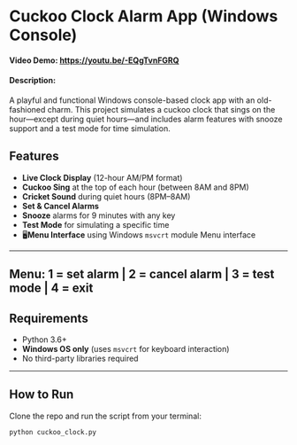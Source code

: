 # Cuckoo Clock Alarm App (Windows Console)

#### Video Demo:  <https://youtu.be/-EQgTvnFGRQ>

#### Description: 

A playful and functional Windows console-based clock app with an old-fashioned charm. This project simulates a cuckoo clock that sings on the hour—except during quiet hours—and includes alarm features with snooze support and a test mode for time simulation.

## Features

- **Live Clock Display** (12-hour AM/PM format)
- **Cuckoo Sing** at the top of each hour (between 8AM and 8PM)
- **Cricket Sound** during quiet hours (8PM–8AM)
- **Set & Cancel Alarms**
- **Snooze** alarms for 9 minutes with any key
- **Test Mode** for simulating a specific time
- 🖥**Menu Interface** using Windows `msvcrt` module
Menu interface
-----------------------------------------------------------------
Menu: 1 = set alarm | 2 = cancel alarm | 3 = test mode | 4 = exit 
-----------------------------------------------------------------

## Requirements

- Python 3.6+
- **Windows OS only** (uses `msvcrt` for keyboard interaction)
- No third-party libraries required

---

## How to Run

Clone the repo and run the script from your terminal:

```bash
python cuckoo_clock.py


